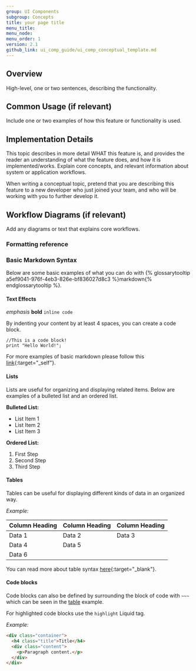 ```yaml
---
group: UI Components
subgroup: Concepts
title: your page title
menu_title:
menu_node:
menu_order: 1
version: 2.1
github_link: ui_comp_guide/ui_comp_conceptual_template.md
---
```


<!-- Содержание -->

## Overview

High-level, one or two sentences, describing the functionality.

## Common Usage (if relevant)
Include one or two examples of how this feature or functionality is used.

## Implementation Details

This topic describes in more detail WHAT this feature is, and provides the reader an understanding of what the feature does, and how it is implemented/works. Explain core concepts, and relevant information about system or application workflows.

When writing a conceptual topic, pretend that you are describing this feature to a new developer who just joined your team, and who will be working with you to further develop it.

## Workflow Diagrams (if relevant)
Add any diagrams or text that explains core workflows.


<!-- форматирование -->

### Formatting reference


### Basic Markdown Syntax
Below are some basic examples of what you can do with {% glossarytooltip a5ef9041-976f-4eb3-826e-bf836027d8c3 %}markdown{% endglossarytooltip %}.

#### Text Effects

*emphasis*
 **bold**
 `inline code`

By indenting your content by at least 4 spaces, you can create a code block.

    //This is a code block!
    print "Hello World!";

For more examples of basic markdown please follow this [link](https://daringfireball.net/projects/markdown/syntax){:target="_self"}.

#### Lists
Lists are useful for organizing and displaying related items. Below are examples of a bulleted list and an ordered list.

**Bulleted List:**

* List Item 1
*	List Item 2
*	List Item 3

**Ordered List:**

1.	First Step
2.	Second Step
3.	Third Step

#### Tables
Tables can be useful for displaying different kinds of data in an organized way.

*Example:*

| Column Heading | Column Heading | Column Heading |
|----------------|----------------|----------------|
| Data 1         | Data 2         | Data 3         |
| Data 4         | Data 5         |                |
| Data 6         |                |                |

You can read more about table syntax [here](http://kramdown.gettalong.org/syntax.html#tables){:target="_blank"}.

#### Code blocks

Code blocks can also be defined by surrounding the block of code with `~~~` which can be seen in the [table](#tables) example.

For highlighted code blocks use the `highlight` Liquid tag.

*Example:*

```html
<div class="container">
  <h4 class="title">Title</h4>
  <div class="content">
    <p>Paragraph content.</p>
  </div>
</div>
```
